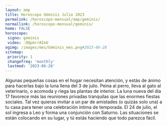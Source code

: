 ```yaml
---
layout: amp
title: Horoscopo Géminis Julio 2023 
permalink: /horoscopo-mensual/amp/geminis/
normallink: /horoscopo-mensual/geminis/
home: FALSE
horoscopo:
 signo: geminis
 video: -DQpmrrAIeU
ogimg: /images/mes/Géminis_mes.png#2023-06-28
sitemap:
 priority: 1
 changefreq: 'monthly'
 lastmod: '2023-06-28'
---
```



Algunas pequeñas cosas en el hogar necesitan atención, y estás de ánimo para hacerlas bajo la luna llena del 3 de julio. Peina al perro, lleva al gato al veterinario, o acomoda y riega las plantas de interior. La luna nueva del día 17 favorece más las reuniones privadas tranquilas que las enormes fiestas sociales. Tal vez quieras invitar a un par de amistades (o quizás solo una) a tu casa para tener una celebración íntima de temporada. El 24 de julio, el sol ingresa a Leo y forma una conjunción con Saturno. Las situaciones se están colocando en su lugar, y tú estás haciendo que todo parezca fácil. 